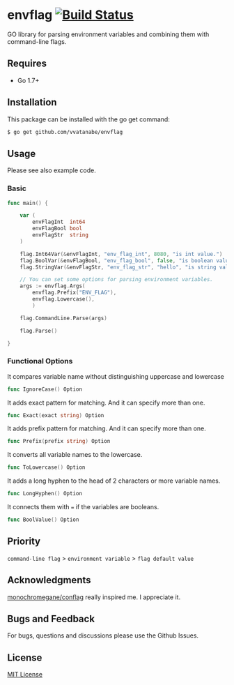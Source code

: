 # envflag [![Build Status](https://travis-ci.org/vvatanabe/envflag.svg?branch=master)](https://travis-ci.org/vvatanabe/envflag)
GO library for parsing environment variables and combining them with command-line flags.

## Requires

* Go 1.7+

## Installation

This package can be installed with the go get command:

``` sh
$ go get github.com/vvatanabe/envflag
```

## Usage

Please see also example code.

### Basic
``` go
func main() {

	var (
		envFlagInt  int64
		envFlagBool bool
		envFlagStr  string
	)

	flag.Int64Var(&envFlagInt, "env_flag_int", 8080, "is int value.")
	flag.BoolVar(&envFlagBool, "env_flag_bool", false, "is boolean value.")
	flag.StringVar(&envFlagStr, "env_flag_str", "hello", "is string value.")

	// You can set some options for parsing environment variables.
	args := envflag.Args(
		envflag.Prefix("ENV_FLAG"),
		envflag.Lowercase(),
		)

	flag.CommandLine.Parse(args)

	flag.Parse()

}
```

### Functional Options

It compares variable name without distinguishing uppercase and lowercase
``` go
func IgnoreCase() Option
```

It adds exact pattern for matching. And it can specify more than one.
``` go
func Exact(exact string) Option
```

It adds prefix pattern for matching. And it can specify more than one.
``` go
func Prefix(prefix string) Option
```

It converts all variable names to the lowercase.
``` go
func ToLowercase() Option
```

It adds a long hyphen to the head of 2 characters or more variable names.
``` go
func LongHyphen() Option
```

It connects them with `=` if the variables are booleans.
``` go
func BoolValue() Option
```

## Priority

`command-line flag` > `environment variable` > `flag default value`

## Acknowledgments
[monochromegane/conflag](https://github.com/monochromegane/conflag) really inspired me. I appreciate it.

## Bugs and Feedback

For bugs, questions and discussions please use the Github Issues.

## License

[MIT License](http://www.opensource.org/licenses/mit-license.php)
